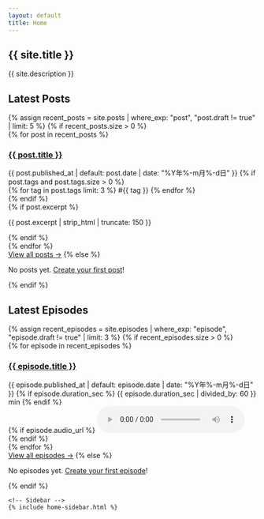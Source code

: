 ```yaml
---
layout: default
title: Home
---
```


<div class="home-wrapper">
  <!-- Hero Section - Full Width -->
<section class="hero {% if site.hero_image %}has-banner{% endif %}" {% if site.hero_image %}style="background-image: url('{{ site.hero_image | relative_url }}');"{% endif %}>
  <div class="hero-inner">
    <h1>{{ site.title }}</h1>
    <p class="hero-description">{{ site.description }}</p>
  </div>
</section>
  
  <!-- Content with Sidebar -->
  <div class="content-with-sidebar">
    <div class="home-content">

  <section class="recent-posts">
    <h2>Latest Posts</h2>
    {% assign recent_posts = site.posts | where_exp: "post", "post.draft != true" | limit: 5 %}
    {% if recent_posts.size > 0 %}
      <div class="post-list">
        {% for post in recent_posts %}
          <article class="post-card">
            <h3><a href="{{ post.url | relative_url }}">{{ post.title }}</a></h3>
            <div class="post-meta">
              <time datetime="{{ post.published_at | default: post.date | date_to_xmlschema }}">
                {{ post.published_at | default: post.date | date: "%Y年%-m月%-d日" }}
              </time>
              {% if post.tags and post.tags.size > 0 %}
                <div class="tags">
                  {% for tag in post.tags limit: 3 %}
                    <span class="tag">#{{ tag }}</span>
                  {% endfor %}
                </div>
              {% endif %}
            </div>
            {% if post.excerpt %}
              <p class="post-excerpt">{{ post.excerpt | strip_html | truncate: 150 }}</p>
            {% endif %}
          </article>
        {% endfor %}
      </div>
      <a href="/posts/" class="view-all">View all posts →</a>
    {% else %}
      <p>No posts yet. <a href="/public/admin/">Create your first post</a>!</p>
    {% endif %}
  </section>

  <section class="recent-episodes">
    <h2>Latest Episodes</h2>
    {% assign recent_episodes = site.episodes | where_exp: "episode", "episode.draft != true" | limit: 3 %}
    {% if recent_episodes.size > 0 %}
      <div class="episode-list">
        {% for episode in recent_episodes %}
          <article class="episode-card">
            <h3><a href="{{ episode.url | relative_url }}">{{ episode.title }}</a></h3>
            <div class="episode-meta">
              <time datetime="{{ episode.published_at | default: episode.date | date_to_xmlschema }}">
                {{ episode.published_at | default: episode.date | date: "%Y年%-m月%-d日" }}
              </time>
              {% if episode.duration_sec %}
                <span class="duration">{{ episode.duration_sec | divided_by: 60 }} min</span>
              {% endif %}
            </div>
            {% if episode.audio_url %}
              <audio controls preload="metadata" class="episode-preview">
                <source src="{{ episode.audio_url }}" type="audio/mpeg">
              </audio>
            {% endif %}
          </article>
        {% endfor %}
      </div>
      <a href="/episodes/" class="view-all">View all episodes →</a>
    {% else %}
      <p>No episodes yet. <a href="/public/admin/">Create your first episode</a>!</p>
    {% endif %}
  </section>
    </div>
    
    <!-- Sidebar -->
    {% include home-sidebar.html %}
  </div>
</div>
